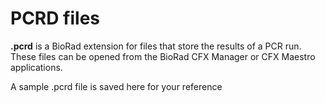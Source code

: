 # PCRD files

**.pcrd** is a BioRad extension for files that store the results of a PCR run. These files can be opened from the BioRad CFX Manager or CFX Maestro applications.

A sample .pcrd file is saved here for your reference
